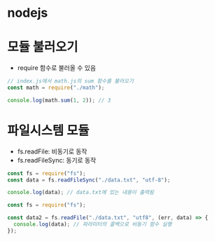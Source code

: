 # nodejs

# 모듈 불러오기

- require 함수로 불러올 수 있음

```javascript
// index.js에서 math.js의 sum 함수를 불러오기
const math = require("./math");

console.log(math.sum(1, 2)); // 3
```

# 파일시스템 모듈

- fs.readFile: 비동기로 동작
- fs.readFileSync: 동기로 동작

```javascript
const fs = require("fs");
const data = fs.readFileSync("./data.txt", "utf-8");

console.log(data); // data.txt에 있는 내용이 출력됨
```

```javascript
const fs = require("fs");

const data2 = fs.readFile("./data.txt", "utf8", (err, data) => {
  console.log(data); // 파라미터의 콜백으로 비동기 함수 실행
});
```
